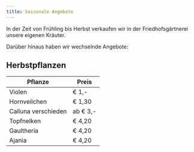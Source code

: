 ```yaml
---
title: Saisonale Angebote
---
```


In der Zeit von Frühling bis Herbst verkaufen wir in der Friedhofsgärtnerei unsere eigenen Kräuter.

Darüber hinaus haben wir wechselnde Angebote:

## Herbstpflanzen

| Pflanze             | Preis    |
|---------------------|----------|
| Violen              | € 1,-    |
| Hornveilchen        | € 1,30   |
| Calluna verschieden | ab € 3,- |
| Topfnelken          | € 4,20   |
| Gaultheria          | € 4,20   |
| Ajania              | € 4,20   |


<!--
## Samen

<a href="https://www.gaertnerei-ruzicka.at/img/saisonal_samen.jpg" target="_blank"_>
  <img class="shadow" align="right" src="/img/saisonal_samen.jpg" alt="Samen" width="100">
</a>

Aktuell haben wir Samen zur Aussaat von Blumen und Gemüsepflanzen von Austrosaat anzubieten.

Die angebotenen Gemüsesorten umfassen zum Beispiel Salat und Zucchini, aber auch Karotten und Erbsen. Und auch Kräutersamen sind dabei.

Die Sämereien sind in verschiedenen Größen erhältlich.
-->